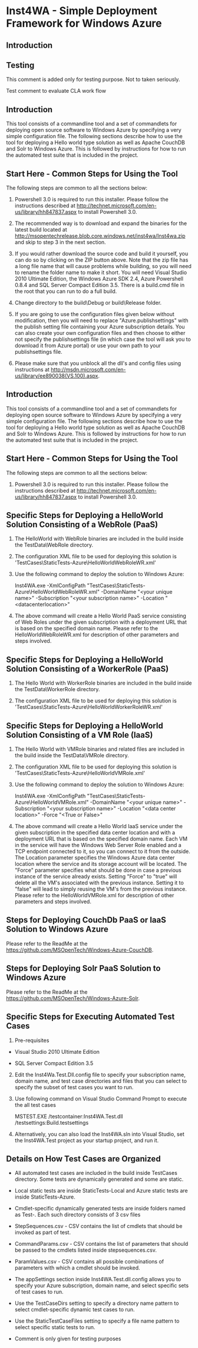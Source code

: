 Inst4WA - Simple Deployment Framework for Windows Azure
=======================================================

## Introduction

## Testing

This comment is added only for testing purpose. Not to taken seriously.

Test comment to evaluate CLA work flow

## Introduction

This tool consists of a commandline tool and a set of commandlets for deploying open source software to Windows Azure by specifying a very simple configuration file. The following sections describe how to use the tool for deploying a Hello world type solution as well as Apache CouchDB and Solr to Windows Azure. This is followed by instructions for how to run the automated test suite that is included in the project.

## Start Here - Common Steps for Using the Tool

The following steps are common to all the sections below:

1. Powershell 3.0 is required to run this installer. Please follow the instructions described at http://technet.microsoft.com/en-us/library/hh847837.aspx to install Powershell 3.0.

2. The recommended way is to download and expand the binaries for the latest build located at http://msopentechrelease.blob.core.windows.net/inst4wa/Inst4wa.zip and skip to step 3 in the next section. 

3. If you would rather download the source code and build it yourself, you can do so by clicking on the ZIP button above. Note that the zip file has a long file name that will cause problems while building, so you will need to rename the folder name to make it short. You will need Visual Studio 2010 Ultimate Edition, the Windows Azure SDK 2.4, Azure Powershell 0.8.4 and SQL Server Compact Edition 3.5. There is a build.cmd file in the root that you can run to do a full build.

4. Change directory to the build\Debug or build\Release folder.

5. If you are going to use the configuration files given below without modification, then you will need to replace "Azure.publishsettings" with the publish setting file containing your Azure subscription details. You can also create your own configuration files and then choose to either not specify the publishsettings file (in which case the tool will ask you to download it from Azure portal) or use your own path to your publishsettings file.

6. Please make sure that you unblock all the dll's and config files using instructions at http://msdn.microsoft.com/en-us/library/ee890038(VS.100).aspx. 

## Introduction

This tool consists of a commandline tool and a set of commandlets for deploying open source software to Windows Azure by specifying a very simple configuration file. The following sections describe how to use the tool for deploying a Hello world type solution as well as Apache CouchDB and Solr to Windows Azure. This is followed by instructions for how to run the automated test suite that is included in the project.

## Start Here - Common Steps for Using the Tool

The following steps are common to all the sections below:

1. Powershell 3.0 is required to run this installer. Please follow the instructions described at http://technet.microsoft.com/en-us/library/hh847837.aspx to install Powershell 3.0.

## Specific Steps for Deploying a HelloWorld Solution Consisting of a WebRole (PaaS)

1. The HelloWorld with WebRole binaries are included in the build inside the TestData\WebRole directory.

2. The configuration XML file to be used for deploying this solution is 'TestCases\StaticTests-Azure\HelloWorldWebRoleWR.xml' 

3. Use the following command to deploy the solution to Windows Azure: 

    Inst4WA.exe -XmlConfigPath "TestCases\StaticTests-Azure\HelloWorldWebRoleWR.xml" -DomainName "\<your unique name\>" -Subscription "\<your subscription name\>" -Location "\<datacenterlocation\>"

4. The above command will create a Hello World PaaS service consisting of Web Roles under the given subscription with a deployment URL that is based on the specified domain name. Please refer to the HelloWorldWebRoleWR.xml for description of other parameters and steps involved.

## Specific Steps for Deploying a HelloWorld Solution Consisting of a WorkerRole (PaaS)

1. The Hello World with WorkerRole binaries are included in the build inside the TestData\WorkerRole directory.

2. The configuration XML file to be used for deploying this solution is 'TestCases\StaticTests-Azure\HelloWorldWorkerRoleWR.xml' 

## Specific Steps for Deploying a HelloWorld Solution Consisting of a VM Role (IaaS)

1. The Hello World with VMRole binaries and related files are included in the build inside the TestData\VMRole directory.

2. The configuration XML file to be used for deploying this solution is 'TestCases\StaticTests-Azure\HelloWorldVMRole.xml' 

3. Use the following command to deploy the solution to Windows Azure: 

    Inst4WA.exe -XmlConfigPath "TestCases\StaticTests-Azure\HelloWorldVMRole.xml" -DomainName "\<your unique name\>" -Subscription "\<your subscription name\>" -Location "\<data center location\>" -Force "\<True or False\>"

4. The above command will create a Hello World IaaS service under the given subscription in the specified data center location and with a deployment URL that is based on the specified domain name. Each VM in the service will have the Windows Web Server Role enabled and a TCP endpoint connected to it, so you can connect to it from the outside. The Location parameter specifies the Windows Azure data center location where the service and its storage account will be located. The "Force" parameter specifies what should be done in case a previous instance of the service already exists. Setting "Force" to "true" will delete all the VM's associated with the previous instance. Setting it to "false" will lead to simply reusing the VM's from the previous instance. Please refer to the HelloWorldVMRole.xml for description of other parameters and steps involved.

## Steps for Deploying CouchDb PaaS or IaaS Solution to Windows Azure

Please refer to the ReadMe at the https://github.com/MSOpenTech/Windows-Azure-CouchDB.

## Steps for Deploying Solr PaaS Solution to Windows Azure

Please refer to the ReadMe at the https://github.com/MSOpenTech/Windows-Azure-Solr.

## Specific Steps for Executing Automated Test Cases

1. Pre-requisites

- Visual Studio 2010 Ultimate Edition

- SQL Server Compact Edition 3.5

2. Edit the Inst4Wa.Test.Dll.config file to specify your subscription name, domain name, and test case directories and files that you can select to specify the subset of test cases you want to run.

3. Use following command on Visual Studio Command Prompt to execute the all test cases

    MSTEST.EXE /testcontainer:Inst4WA.Test.dll  /testsettings:Build.testsettings

4. Alternatively, you can also load the Inst4WA.sln into Visual Studio, set the Inst4WA.Test project as your startup project, and run it.

## Details on How Test Cases are Organized

- All automated test cases are included in the build inside TestCases directory. Some tests are dynamically generated and some are static.

- Local static tests are inside StaticTests-Local and Azure static tests are inside StaticTests-Azure.

- Cmdlet-specific dynamically generated tests are inside folders named as Test-<cmdlet name>. Each such directory consists of 3 csv files

- StepSequences.csv - CSV contains the list of cmdlets that should be invoked as part of test. 

- CommandParams.csv - CSV contains the list of parameters that should be passed to the cmdlets listed inside stepsequences.csv.

- ParamValues.csv - CSV contains all possible combinations of parameters with which a cmdlet should be invoked.

- The appSettings section inside Inst4WA.Test.dll.config allows you to specify your Azure subscription, domain name, and select specific sets of test cases to run.

- Use the TestCaseDirs setting to specify a directory name pattern to select cmdlet-specific dynamic test cases to run.

- Use the StaticTestCaseFiles setting to specify a file name pattern to select specific static tests to run.
- Comment is only given for testing purposes
